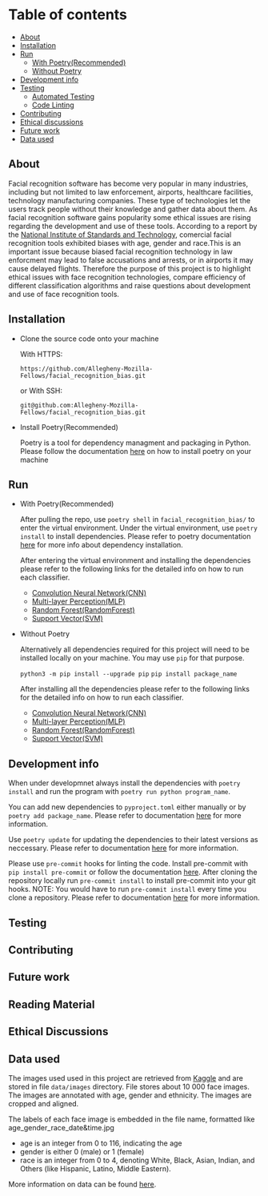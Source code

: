 # Table of contents

* [About](#about)
* [Installation](#installation)
* [Run](#run)
  + [With Poetry(Recommended)](#With-Poetry(Recommended))
  + [Without Poetry](#Without-Poetry)
* [Development info](#Development-info)
* [Testing](#Testing)
  + [Automated Testing](#automated-testing)
  + [Code Linting](#code-linting)
* [Contributing](#contributing)
* [Ethical discussions](#ethical-discussions)
* [Future work](#future-work)
* [Data used](#data-used)

## About

Facial recognition software has become very popular in many industries, including but not limited to law enforcement, airports, healthcare facilities, technology manufacturing companies. These type of technologies let the users track people without their knowledge and gather data about them. As facial recognition software gains popularity some ethical issues are rising regarding the development and use of these tools. According to a report by the [National Institute of Standards and Technology](https://www.nist.gov/news-events/news/2019/12/nist-study-evaluates-effects-race-age-sex-face-recognition-software), comercial facial recognition tools exhibited biases with age, gender and race.This is an important issue because biased facial recognition technology in law enforcment may lead to false accusations and arrests, or in airports it may cause delayed flights.
Therefore the purpose of this project is to highlight ethical issues with face recognition technologies, compare efficiency of different classification algorithms and raise questions about development and use of face recognition tools.

## Installation

- Clone the source code onto your machine

    With HTTPS:

    `https://github.com/Allegheny-Mozilla-Fellows/facial_recognition_bias.git`

    or With SSH:

    `git@github.com:Allegheny-Mozilla-Fellows/facial_recognition_bias.git`

- Install Poetry(Recommended)

    Poetry is a tool for dependency managment and packaging in Python. Please follow the documentation [here](https://python-poetry.org/docs/#installation) on how to install poetry on your machine

## Run

- With Poetry(Recommended)

    After pulling the repo, use `poetry shell` in `facial_recognition_bias/` to enter the virtual environment. Under the virtual environment, use `poetry install` to install dependencies. Please refer to poetry documentation [here](https://python-poetry.org/docs/basic-usage/#installing-dependencies) for more info about dependency installation.

    After entering the virtual environment and installing the dependencies please refer to the following links for the detailed info on how to run each classifier.

    - [Convolution Neural Network(CNN)](src/CNN/README.md)
    - [Multi-layer Perception(MLP)](src/MLP/README.md)
    - [Random Forest(RandomForest)](src/RandomForest/README.md)
    - [Support Vector(SVM)](src/SVM/README.md)

- Without Poetry

    Alternatively all dependencies required for this project will need to be installed
    locally on your machine. You may use `pip` for that purpose.

    `python3 -m pip install --upgrade pip`
    `pip install package_name`

    After installing all the dependencies please refer to the following links for the detailed info on how to run each classifier.

    - [Convolution Neural Network(CNN)](src/CNN/README.md)
    - [Multi-layer Perception(MLP)](src/MLP/README.md)
    - [Random Forest(RandomForest)](src/RandomForest/README.md)
    - [Support Vector(SVM)](src/SVM/README.md)

## Development info

When under developmnet always install the dependencies with `poetry install` and run the program with `poetry run python program_name`.

You can add new dependencies to `pyproject.toml` either manually or by `poetry add package_name`. Please refer to documentation [here](https://python-poetry.org/docs/cli/#add) for more information.

Use `poetry update` for updating the dependencies to their latest versions as neccessary. Please refer to documentation [here](https://python-poetry.org/docs/cli/#update) for more information.

Please use `pre-commit` hooks for linting the code. Install pre-commit with `pip install pre-commit` or follow the documentation [here](https://pre-commit.com/#install). After cloning the repository locally run `pre-commit install` to install pre-commit into your git hooks. NOTE: You would have to run `pre-commit install` every time you clone a repository. Please refer to documentation [here](https://pre-commit.com/#usage) for more information.

## Testing

## Contributing

## Future work

## Reading Material

## Ethical Discussions

## Data used

The images used used in this project are retrieved from [Kaggle](https://www.kaggle.com/) and are stored in file `data/images` directory. File stores about 10 000 face images. The images are annotated with age, gender and ethnicity. The images are cropped and aligned.

The labels of each face image is embedded in the file name, formatted like
age_gender_race_date&time.jpg

- age is an integer from 0 to 116, indicating the age
- gender is either 0 (male) or 1 (female)
- race is an integer from 0 to 4, denoting White, Black, Asian, Indian, and Others (like Hispanic, Latino, Middle Eastern).

More information on data can be found [here](https://susanqq.github.io/UTKFace/).